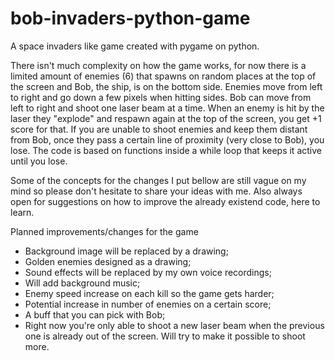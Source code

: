 # bob-invaders-python-game
 A space invaders like game created with pygame on python.

There isn't much complexity on how the game works, for now there is a limited amount of enemies (6) that spawns on random places at the top of the screen and Bob, the ship, is on the bottom side. Enemies move from left to right and go down a few pixels when hitting sides. Bob can move from left to right and shoot one laser beam at a time. When an enemy is hit by the laser they "explode" and respawn again at the top of the screen, you get +1 score for that. If you are unable to shoot enemies and keep them distant from Bob, once they pass a certain line of proximity (very close to Bob), you lose. The code is based on functions inside a while loop that keeps it active until you lose.

Some of the concepts for the changes I put bellow are still vague on my mind so please don't hesitate to share your ideas with me. Also always open for suggestions on how to improve the already existend code, here to learn.

Planned improvements/changes for the game

- Background image will be replaced by a drawing;
- Golden enemies designed as a drawing;
- Sound effects will be replaced by my own voice recordings;
- Will add background music;
- Enemy speed increase on each kill so the game gets harder;
- Potential increase in number of enemies on a certain score;
- A buff that you can pick with Bob;
- Right now you're only able to shoot a new laser beam when the previous one is already out of the screen. Will try to make it possible to shoot more.
